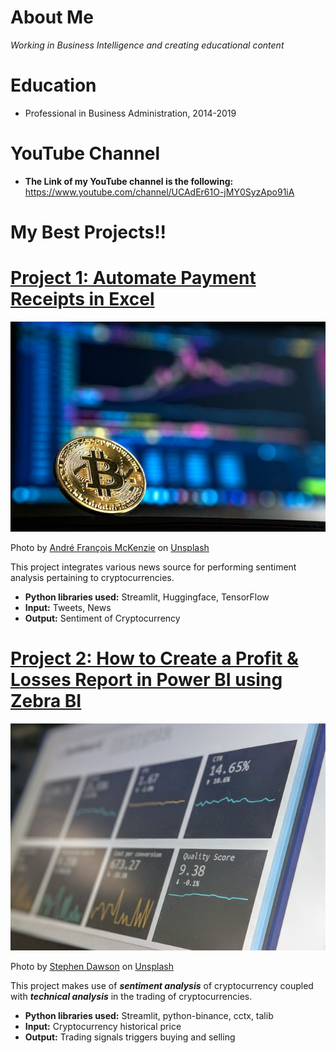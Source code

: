 # About Me
*Working in Business Intelligence and creating educational content*

# Education
* Professional in Business Administration, 2014-2019

# YouTube Channel
* **The Link of my YouTube channel is the following:** https://www.youtube.com/channel/UCAdEr61O-jMY0SyzApo91iA

# My Best Projects!!

# [Project 1: Automate Payment Receipts in Excel](https://www.youtube.com/watch?v=qW3ih96Tnpk)
![alt text](andre-francois-mckenzie-iGYiBhdNTpE-unsplash.jpg)

Photo by <a href="https://unsplash.com/@silverhousehd?utm_source=unsplash&utm_medium=referral&utm_content=creditCopyText">André François McKenzie</a> on <a href="https://unsplash.com/s/photos/cryptocurrency?utm_source=unsplash&utm_medium=referral&utm_content=creditCopyText">Unsplash</a>

This project integrates various news source for performing sentiment analysis pertaining to cryptocurrencies.
* **Python libraries used:** Streamlit, Huggingface, TensorFlow
* **Input:** Tweets, News
* **Output:** Sentiment of Cryptocurrency

# [Project 2: How to Create a Profit & Losses Report in Power BI using Zebra BI](https://www.youtube.com/watch?v=SWTHN9d6g2A)
![alt text](stephen-dawson-qwtCeJ5cLYs-unsplash.jpg)

Photo by <a href="https://unsplash.com/@dawson2406?utm_source=unsplash&utm_medium=referral&utm_content=creditCopyText">Stephen Dawson</a> on <a href="https://unsplash.com/s/photos/technical-analysis?utm_source=unsplash&utm_medium=referral&utm_content=creditCopyText">Unsplash</a>

This project makes use of ***sentiment analysis*** of cryptocurrency coupled with ***technical analysis*** in the trading of cryptocurrencies.
* **Python libraries used:** Streamlit, python-binance, cctx, talib
* **Input:** Cryptocurrency historical price
* **Output:** Trading signals triggers buying and selling
